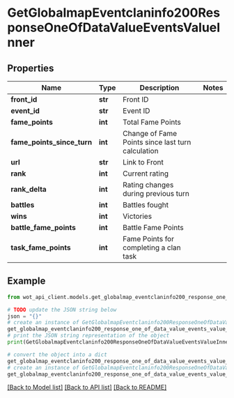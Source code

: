 # GetGlobalmapEventclaninfo200ResponseOneOfDataValueEventsValueInner


## Properties

Name | Type | Description | Notes
------------ | ------------- | ------------- | -------------
**front_id** | **str** | Front ID | 
**event_id** | **str** | Event ID | 
**fame_points** | **int** | Total Fame Points | 
**fame_points_since_turn** | **int** | Change of Fame Points since last turn calculation | 
**url** | **str** | Link to Front | 
**rank** | **int** | Current rating | 
**rank_delta** | **int** | Rating changes during previous turn | 
**battles** | **int** | Battles fought | 
**wins** | **int** | Victories | 
**battle_fame_points** | **int** | Battle Fame Points | 
**task_fame_points** | **int** | Fame Points for completing a clan task | 

## Example

```python
from wot_api_client.models.get_globalmap_eventclaninfo200_response_one_of_data_value_events_value_inner import GetGlobalmapEventclaninfo200ResponseOneOfDataValueEventsValueInner

# TODO update the JSON string below
json = "{}"
# create an instance of GetGlobalmapEventclaninfo200ResponseOneOfDataValueEventsValueInner from a JSON string
get_globalmap_eventclaninfo200_response_one_of_data_value_events_value_inner_instance = GetGlobalmapEventclaninfo200ResponseOneOfDataValueEventsValueInner.from_json(json)
# print the JSON string representation of the object
print(GetGlobalmapEventclaninfo200ResponseOneOfDataValueEventsValueInner.to_json())

# convert the object into a dict
get_globalmap_eventclaninfo200_response_one_of_data_value_events_value_inner_dict = get_globalmap_eventclaninfo200_response_one_of_data_value_events_value_inner_instance.to_dict()
# create an instance of GetGlobalmapEventclaninfo200ResponseOneOfDataValueEventsValueInner from a dict
get_globalmap_eventclaninfo200_response_one_of_data_value_events_value_inner_from_dict = GetGlobalmapEventclaninfo200ResponseOneOfDataValueEventsValueInner.from_dict(get_globalmap_eventclaninfo200_response_one_of_data_value_events_value_inner_dict)
```
[[Back to Model list]](../README.md#documentation-for-models) [[Back to API list]](../README.md#documentation-for-api-endpoints) [[Back to README]](../README.md)


